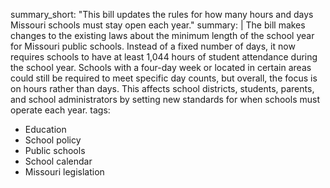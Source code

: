 summary_short: "This bill updates the rules for how many hours and days Missouri schools must stay open each year."
summary: |
  The bill makes changes to the existing laws about the minimum length of the school year for Missouri public schools. Instead of a fixed number of days, it now requires schools to have at least 1,044 hours of student attendance during the school year. Schools with a four-day week or located in certain areas could still be required to meet specific day counts, but overall, the focus is on hours rather than days. This affects school districts, students, parents, and school administrators by setting new standards for when schools must operate each year.
tags:
  - Education
  - School policy
  - Public schools
  - School calendar
  - Missouri legislation

